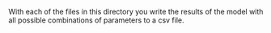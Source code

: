With each of the files in this directory you write the results of the model with all possible combinations of parameters to a csv file. 
